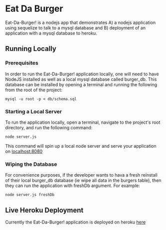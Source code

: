 # Eat Da Burger
Eat-Da-Burger! is a nodejs app that demonstrates A) a nodejs application using sequelize to talk to a mysql database and B) deployment of an application with a mysql database to heroku.

## Running Locally
### Prerequisites
In order to run the Eat-Da-Burger! application locally, one will need to have NodeJS installed as well as a local mysql database called burger_db.  This database can be installed by opening a terminal and running the following from the root of the project:
```
mysql -u root -p < db/schema.sql
```

### Starting a Local Server
To run the application locally, open a terminal, navigate to the project's root directory, and run the following command:
```
node server.js
```
This command will spin up a local node server and serve your application on [localhost:8080](http://localhost:8080) 

### Wiping the Database
For convenience purposes, if the developer wants to hava a fresh reinstall of their local burger_db database (ie wipe all data in the burgers table), then they can run the application with freshDb argument.  For example:
```
node server.js freshDb
```   

## Live Heroku Deployment
Currently the Eat-Da-Burger! application is deployed on heroku [here](https://shrouded-ravine-64865.herokuapp.com/)